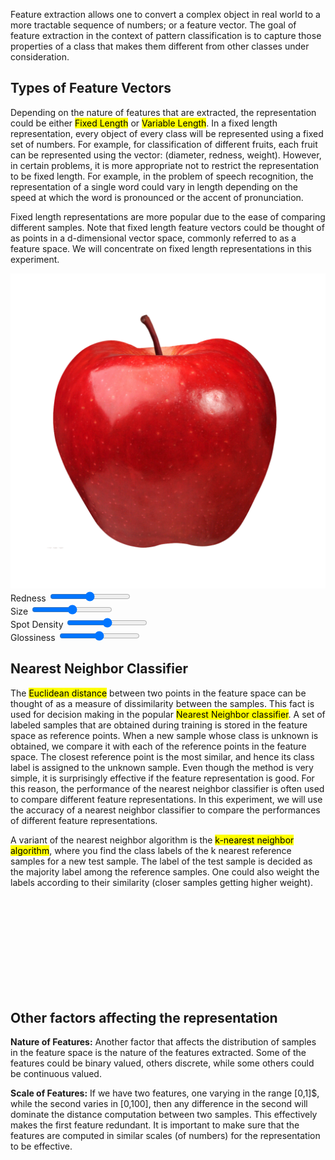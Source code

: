 <div id="feature-extraction" class="section">
    <p>Feature extraction allows one to convert a complex object in real world to a more tractable sequence of numbers; or a feature vector. The goal of feature extraction in the context of pattern classification is to capture those properties of a class that makes them different from other classes under consideration.</p>
</div>

<h2 id="types-of-feature-vectors" class="section-title">Types of Feature Vectors</h2>
<div class="section-content side-by-side">
    <div class="main-content large">
        <p>Depending on the nature of features that are extracted, the representation could be either <mark>Fixed Length</mark> or <mark>Variable Length</mark>. In a fixed length representation, every object of every class will be represented using a fixed set of numbers. For example, for classification of different fruits, each fruit can be represented using the vector: (diameter, redness, weight). However, in certain problems, it is more appropriate not to restrict the representation to be fixed length. For example, in the problem of speech recognition, the representation of a single word could vary in length depending on the speed at which the word is pronounced or the accent of pronunciation.</p>
        <p>Fixed length representations are more popular due to the ease of comparing different samples. Note that fixed length feature vectors could be thought of as points in a d-dimensional vector space, commonly referred to as a feature space. We will concentrate on fixed length representations in this experiment.</p>
    </div>
    <div class="visual-content small">
        <div id="apple">
            <img src="images/apple.png" alt="Apple" id="apple-image">
        </div>
        <div class="sliders">
            <div class="slider-control">
                <label for="redness-slider">Redness</label>
                <input type="range" id="redness-slider" class="slider" min="0" max="100" value="50">
            </div>
            <div class="slider-control">
                <label for="size-slider">Size</label>
                <input type="range" id="size-slider" class="slider" min="50" max="100" value="75">
            </div>
            <div class="slider-control">
                <label for="spot-slider">Spot Density</label>
                <input type="range" id="spot-slider" class="slider" min="0" max="100" value="50">
            </div>
            <div class="slider-control">
                <label for="glossiness-slider">Glossiness</label>
                <input type="range" id="glossiness-slider" class="slider" min="0" max="100" value="50">
            </div>
        </div>
    </div>

</div>
<h2 id="nearest-neighbor-classifier" class="section-title">Nearest Neighbor Classifier</h2>
<div class="section-content side-by-side">
    <div class="main-content half">
        <p>The <mark>Euclidean distance</mark> between two points in the feature space can be thought of as a measure of dissimilarity between the samples. This fact is used for decision making in the popular <mark>Nearest Neighbor classifier</mark>. A set of labeled samples that are obtained during training is stored in the feature space as reference points. When a new sample whose class is unknown is obtained, we compare it with each of the reference points in the feature space. The closest reference point is the most similar, and hence its class label is assigned to the unknown sample. Even though the method is very simple, it is surprisingly effective if the feature representation is good. For this reason, the performance of the nearest neighbor classifier is often used to compare different feature representations. In this experiment, we will use the accuracy of a nearest neighbor classifier to compare the performances of different feature representations.</p>
        <p>A variant of the nearest neighbor algorithm is the <mark>k-nearest neighbor algorithm</mark>, where you find the class labels of the k nearest reference samples for a new test sample. The label of the test sample is decided as the majority label among the reference samples. One could also weight the labels according to their similarity (closer samples getting higher weight).</p>
    </div>
    <div id="scatter-content"> 
        <div class="visual-content" id="scatterplot-container">
            <svg id="scatterplot"></svg>
        </div>
        <div class="visual-content" id ="controls-container">
        </div>
    </div>
    <script src="https://d3js.org/d3.v6.min.js"></script>
</div>

<h2 id="other-factors" class="section-title">Other factors affecting the representation</h2>
<div class="section-content">
    <p><strong>Nature of Features:</strong> Another factor that affects the distribution of samples in the feature space is the nature of the features extracted. Some of the features could be binary valued, others discrete, while some others could be continuous valued.</p>
    <p><strong>Scale of Features:</strong> If we have two features, one varying in the range [0,1]$, while the second varies in [0,100], then any difference in the second will dominate the distance computation between two samples. This effectively makes the first feature redundant. It is important to make sure that the features are computed in similar scales (of numbers) for the representation to be effective.</p>
</div>
